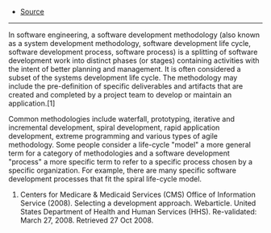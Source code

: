 

*  [Source](https://en.wikipedia.org/wiki/Software_development_process)
------------------------------------------------------------------------

In software engineering, a software development methodology (also known as a system development methodology, 
software development life cycle, software development process, software process) is a splitting of software 
development work into distinct phases (or stages) containing activities with the intent of better planning and management. 
It is often considered a subset of the systems development life cycle. The methodology may include the pre-definition of 
specific deliverables and artifacts that are created and completed by a project team to develop or maintain an application.[1]

Common methodologies include waterfall, prototyping, iterative and incremental development, spiral development, 
rapid application development, extreme programming and various types of agile methodology. Some people consider a 
life-cycle "model" a more general term for a category of methodologies and a software development "process" a more 
specific term to refer to a specific process chosen by a specific organization. For example, there are many specific software 
development processes that fit the spiral life-cycle model.







1. Centers for Medicare & Medicaid Services (CMS) Office of Information Service (2008). Selecting a development approach. Webarticle. United States Department of Health and Human Services (HHS). Re-validated: March 27, 2008. Retrieved 27 Oct 2008.
